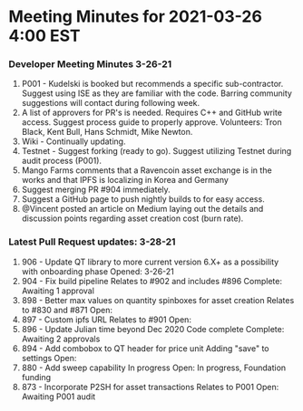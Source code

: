 # Meeting Minutes for 2021-03-26 4:00 EST

### Developer Meeting Minutes 3-26-21
1. P001 - Kudelski is booked but recommends a specific sub-contractor.
    Suggest using ISE as they are familiar with the code. Barring community suggestions will contact during following week.
1. A list of approvers for PR's is needed. Requires C++ and GitHub write access. 
    Suggest process guide to properly approve.
        Volunteers: Tron Black, Kent Bull, Hans Schmidt, Mike Newton.
1. Wiki - Continually updating.
1. Testnet - Suggest forking (ready to go).
    Suggest utilizing Testnet during audit process (P001).
1. Mango Farms comments that a Ravencoin asset exchange is in the works and that IPFS is localizing in Korea and Germany
1. Suggest merging PR #904 immediately.
1. Suggest a GitHub page to push nightly builds to for easy access.
1. @Vincent posted an article on Medium laying out the details and discussion points regarding asset creation cost (burn rate).

### Latest Pull Request updates: 3-28-21
1. 906 - Update QT library to more current version
    6.X+ as a possibility with onboarding phase
        Opened: 3-26-21
1. 904 - Fix build pipeline
    Relates to #902 and includes #896
        Complete: Awaiting 1 approval
1. 898 - Better max values on quantity spinboxes for asset creation
    Relates to #830 and #871
        Open: 
1. 897 - Custom ipfs URL
    Relates to #901
        Open: 
1. 896 - Update Julian time beyond Dec 2020
    Code complete
        Complete: Awaiting 2 approvals
1. 894 - Add combobox to QT header for price unit
    Adding "save" to settings
        Open: 
1. 880 - Add sweep capability
    In progress
        Open: In progress, Foundation funding
1. 873 - Incorporate P2SH for asset transactions
    Relates to P001
        Open: Awaiting P001 audit